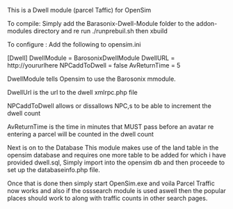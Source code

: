 This is a Dwell module (parcel Taffic) for OpenSim

To compile: Simply add the Barasonix-Dwell-Module folder to the addon-modules
directory and re run ./runprebuil.sh then xbuild

To configure  : Add the following to opensim.ini 

[Dwell]
    DwellModule = BarosonixDwellModule
    DwellURL = http://yoururlhere
    NPCaddToDwell = false
    AvReturnTime = 5

DwellModule tells Opensim to use the Barosonix mmodule.

DwellUrl is the url to the dwell xmlrpc.php file

NPCaddToDwell allows or dissallows NPC,s to be able to increment the dwell count

AvReturnTime is the time in minutes that MUST pass before an avatar re entering a parcel will be counted in the dwell count

Next is on to the Database
This module makes use of the land table in the opensim database and requires one more table to be added for which i have provided dwell.sql, Simply import into the opensim db and then proceede to set up the databaseinfo.php file.

Once that is done then simply start OpenSim.exe and voila Parcel Traffic now works and also if the osssearch module is used aswell then the popular places should work to along with traffic counts in other search pages.



